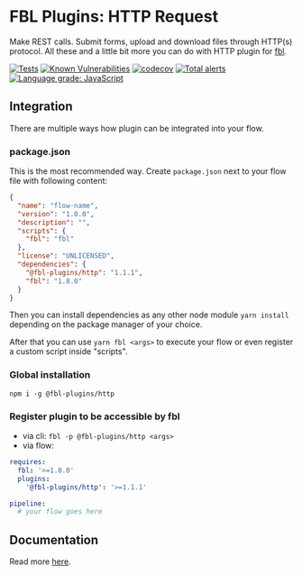 # FBL Plugins: HTTP Request

Make REST calls. Submit forms, upload and download files through HTTP(s) protocol. All these and a little bit more you can do with HTTP plugin for [fbl](https://fbl.fireblink.com).

[![Tests](https://github.com/FireBlinkLTD/fbl-plugins-http/workflows/Tests/badge.svg)](https://github.com/FireBlinkLTD/fbl-plugins-http/actions?query=workflow%3ATests)
[![Known Vulnerabilities](https://snyk.io/test/github/FireBlinkLTD/fbl-plugins-http/badge.svg)](https://snyk.io/test/github/FireBlinkLTD/fbl-plugins-http)
[![codecov](https://codecov.io/gh/FireBlinkLTD/fbl-plugins-http/branch/master/graph/badge.svg)](https://codecov.io/gh/FireBlinkLTD/fbl-plugins-http)
[![Total alerts](https://img.shields.io/lgtm/alerts/g/FireBlinkLTD/fbl-plugins-http.svg?logo=lgtm&logoWidth=18)](https://lgtm.com/projects/g/FireBlinkLTD/fbl-plugins-http/alerts/)
[![Language grade: JavaScript](https://img.shields.io/lgtm/grade/javascript/g/FireBlinkLTD/fbl-plugins-http.svg?logo=lgtm&logoWidth=18)](https://lgtm.com/projects/g/FireBlinkLTD/fbl-plugins-http/context:javascript)

## Integration

There are multiple ways how plugin can be integrated into your flow.

### package.json

This is the most recommended way. Create `package.json` next to your flow file with following content:

```json
{
  "name": "flow-name",
  "version": "1.0.0",
  "description": "",
  "scripts": {
    "fbl": "fbl"
  },
  "license": "UNLICENSED",
  "dependencies": {
    "@fbl-plugins/http": "1.1.1",
    "fbl": "1.8.0"
  }
}
```

Then you can install dependencies as any other node module `yarn install` depending on the package manager of your choice.

After that you can use `yarn fbl <args>` to execute your flow or even register a custom script inside "scripts".

### Global installation

`npm i -g @fbl-plugins/http`

### Register plugin to be accessible by fbl

- via cli: `fbl -p @fbl-plugins/http <args>`
- via flow:

```yaml
requires:
  fbl: '>=1.8.0'
  plugins:
    '@fbl-plugins/http': '>=1.1.1'

pipeline:
  # your flow goes here
```

## Documentation

Read more [here](docs/README.md).

